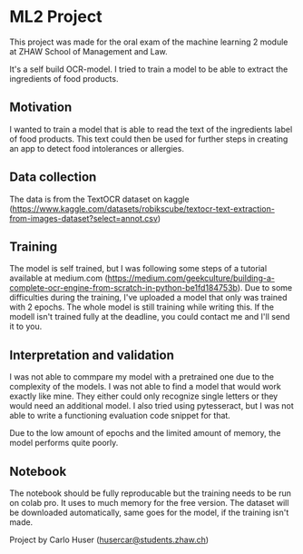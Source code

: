 # ML2 Project

This project was made for the oral exam of the machine learning 2 module at ZHAW School of Management and Law.

It's a self build OCR-model. I tried to train a model to be able to extract the ingredients of food products.

## Motivation
I wanted to train a model that is able to read the text of the ingredients label of food products. This text could then be used for further steps in creating an app to detect food intolerances or allergies.

## Data collection
The data is from the TextOCR dataset on kaggle (https://www.kaggle.com/datasets/robikscube/textocr-text-extraction-from-images-dataset?select=annot.csv)

## Training
The model is self trained, but I was following some steps of a tutorial available at medium.com (https://medium.com/geekculture/building-a-complete-ocr-engine-from-scratch-in-python-be1fd184753b).
Due to some difficulties during the training, I've uploaded a model that only was trained with 2 epochs. The whole model is still training while writing this. If the modell isn't trained fully at the deadline, you could contact me and I'll send it to you.

## Interpretation and validation
I was not able to commpare my model with a pretrained one due to the complexity of the models. I was not able to find a model that would work exactly like mine. They either could only recognize single letters or they would need an additional model. I also tried using pytesseract, but I was not able to write a functioning evaluation code snippet for that.

Due to the low amount of epochs and the limited amount of memory, the model performs quite poorly.

## Notebook
The notebook should be fully reproducable but the training needs to be run on colab pro. It uses to much memory for the free version.
The dataset will be downloaded automatically, same goes for the model, if the training isn't made.

Project by Carlo Huser (husercar@students.zhaw.ch)
